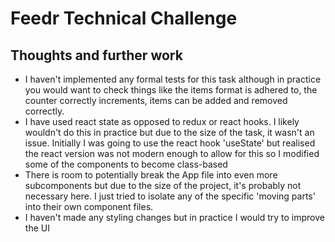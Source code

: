# Feedr Technical Challenge

## Thoughts and further work
- I haven't implemented any formal tests for this task although in practice you would want to check things like the items format is adhered to, the counter correctly increments, items can be added and removed correctly. 
- I have used react state as opposed to redux or react hooks. I likely wouldn't do this in practice but due to the size of the task, it wasn't an issue. Initially I was going to use the react hook 'useState' but realised the react version was not modern enough to allow for this so I modified some of the components to become class-based
- There is room to potentially break the App file into even more subcomponents but due to the size of the project, it's probably not necessary here. I just tried to isolate any of the specific 'moving parts' into their own component files.
- I haven't made any styling changes but in practice I would try to improve the UI 